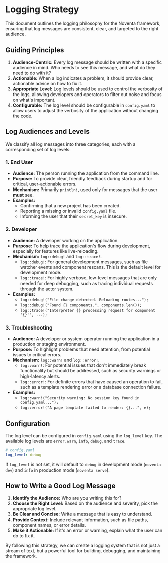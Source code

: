 # Logging Strategy

This document outlines the logging philosophy for the Noventa framework, ensuring that log messages are consistent, clear, and targeted to the right audience.

## Guiding Principles

1.  **Audience-Centric:** Every log message should be written with a specific audience in mind. Who needs to see this message, and what do they need to do with it?
2.  **Actionable:** When a log indicates a problem, it should provide clear, actionable advice on how to fix it.
3.  **Appropriate Level:** Log levels should be used to control the verbosity of the logs, allowing developers and operators to filter out noise and focus on what's important.
4.  **Configurable:** The log level should be configurable in `config.yaml` to allow users to adjust the verbosity of the application without changing the code.

## Log Audiences and Levels

We classify all log messages into three categories, each with a corresponding set of log levels:

### 1. End User

*   **Audience:** The person running the application from the command line.
*   **Purpose:** To provide clear, friendly feedback during startup and for critical, user-actionable errors.
*   **Mechanism:** Primarily `println!`, used only for messages that the user **must** see.
*   **Examples:**
    *   Confirming that a new project has been created.
    *   Reporting a missing or invalid `config.yaml` file.
    *   Informing the user that their `secret_key` is insecure.

### 2. Developer

*   **Audience:** A developer working on the application.
*   **Purpose:** To help trace the application's flow during development, especially for features like live-reloading.
*   **Mechanism:** `log::debug!` and `log::trace!`.
    *   `log::debug!`: For general development messages, such as file watcher events and component rescans. This is the default level for development mode.
    *   `log::trace!`: For highly verbose, low-level messages that are only needed for deep debugging, such as tracing individual requests through the actor system.
*   **Examples:**
    *   `log::debug!("File change detected. Reloading routes...");`
    *   `log::debug!("Found {} components.", components.len());`
    *   `log::trace!("Interpreter {} processing request for component '{}'", ...);`

### 3. Troubleshooting

*   **Audience:** A developer or system operator running the application in a production or staging environment.
*   **Purpose:** To highlight problems that need attention, from potential issues to critical errors.
*   **Mechanism:** `log::warn!` and `log::error!`.
    *   `log::warn!`: For potential issues that don't immediately break functionality but should be addressed, such as security warnings or high-latency alerts.
    *   `log::error!`: For definite errors that have caused an operation to fail, such as a template rendering error or a database connection failure.
*   **Examples:**
    *   `log::warn!("Security warning: No session key found in config.yaml...");`
    *   `log::error!("A page template failed to render: {}...", e);`

## Configuration

The log level can be configured in `config.yaml` using the `log_level` key. The available log levels are `error`, `warn`, `info`, `debug`, and `trace`.

```yaml
# config.yaml
log_level: debug
```

If `log_level` is not set, it will default to `debug` in development mode (`noventa dev`) and `info` in production mode (`noventa serve`).

## How to Write a Good Log Message

1.  **Identify the Audience:** Who are you writing this for?
2.  **Choose the Right Level:** Based on the audience and severity, pick the appropriate log level.
3.  **Be Clear and Concise:** Write a message that is easy to understand.
4.  **Provide Context:** Include relevant information, such as file paths, component names, or error details.
5.  **Make it Actionable:** If it's an error or warning, explain what the user can do to fix it.

By following this strategy, we can create a logging system that is not just a stream of text, but a powerful tool for building, debugging, and maintaining the framework.